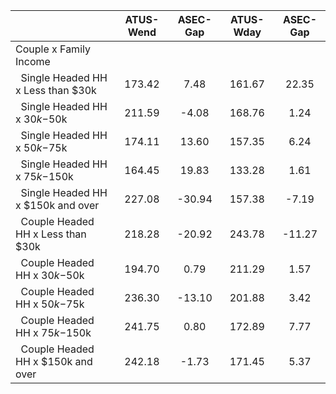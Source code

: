 
|                      |    ATUS-Wend |     ASEC-Gap |    ATUS-Wday |     ASEC-Gap |
| -------------------- | :----------: | :----------: | :----------: | :----------: |
| Couple x Family Income |              |              |              |              |
| &nbsp;&nbsp;Single Headed HH x Less than $30k |       173.42 |         7.48 |       161.67 |        22.35 |
| &nbsp;&nbsp;Single Headed HH x $30k-$50k |       211.59 |        -4.08 |       168.76 |         1.24 |
| &nbsp;&nbsp;Single Headed HH x $50k-$75k |       174.11 |        13.60 |       157.35 |         6.24 |
| &nbsp;&nbsp;Single Headed HH x $75k-$150k |       164.45 |        19.83 |       133.28 |         1.61 |
| &nbsp;&nbsp;Single Headed HH x $150k and over |       227.08 |       -30.94 |       157.38 |        -7.19 |
| &nbsp;&nbsp;Couple Headed HH x Less than $30k |       218.28 |       -20.92 |       243.78 |       -11.27 |
| &nbsp;&nbsp;Couple Headed HH x $30k-$50k |       194.70 |         0.79 |       211.29 |         1.57 |
| &nbsp;&nbsp;Couple Headed HH x $50k-$75k |       236.30 |       -13.10 |       201.88 |         3.42 |
| &nbsp;&nbsp;Couple Headed HH x $75k-$150k |       241.75 |         0.80 |       172.89 |         7.77 |
| &nbsp;&nbsp;Couple Headed HH x $150k and over |       242.18 |        -1.73 |       171.45 |         5.37 |

